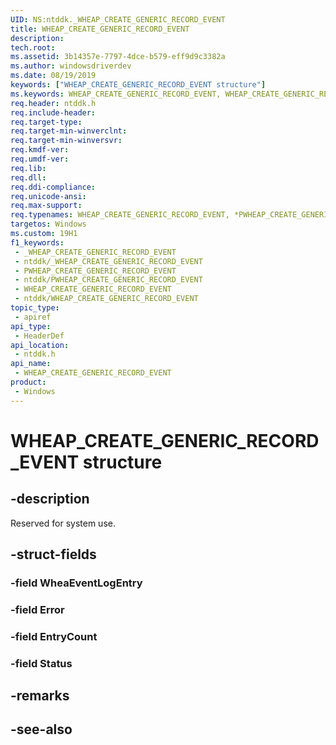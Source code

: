 ```yaml
---
UID: NS:ntddk._WHEAP_CREATE_GENERIC_RECORD_EVENT
title: WHEAP_CREATE_GENERIC_RECORD_EVENT
description: 
tech.root: 
ms.assetid: 3b14357e-7797-4dce-b579-eff9d9c3382a
ms.author: windowsdriverdev
ms.date: 08/19/2019
keywords: ["WHEAP_CREATE_GENERIC_RECORD_EVENT structure"]
ms.keywords: WHEAP_CREATE_GENERIC_RECORD_EVENT, WHEAP_CREATE_GENERIC_RECORD_EVENT, *PWHEAP_CREATE_GENERIC_RECORD_EVENT,
req.header: ntddk.h
req.include-header: 
req.target-type: 
req.target-min-winverclnt: 
req.target-min-winversvr: 
req.kmdf-ver: 
req.umdf-ver: 
req.lib: 
req.dll: 
req.ddi-compliance: 
req.unicode-ansi: 
req.max-support: 
req.typenames: WHEAP_CREATE_GENERIC_RECORD_EVENT, *PWHEAP_CREATE_GENERIC_RECORD_EVENT
targetos: Windows
ms.custom: 19H1
f1_keywords:
 - _WHEAP_CREATE_GENERIC_RECORD_EVENT
 - ntddk/_WHEAP_CREATE_GENERIC_RECORD_EVENT
 - PWHEAP_CREATE_GENERIC_RECORD_EVENT
 - ntddk/PWHEAP_CREATE_GENERIC_RECORD_EVENT
 - WHEAP_CREATE_GENERIC_RECORD_EVENT
 - ntddk/WHEAP_CREATE_GENERIC_RECORD_EVENT
topic_type:
 - apiref
api_type:
 - HeaderDef
api_location:
 - ntddk.h
api_name:
 - WHEAP_CREATE_GENERIC_RECORD_EVENT
product:
 - Windows
---
```


# WHEAP_CREATE_GENERIC_RECORD_EVENT structure


## -description

Reserved for system use.

## -struct-fields

### -field WheaEventLogEntry

### -field Error

### -field EntryCount

### -field Status

## -remarks

## -see-also

